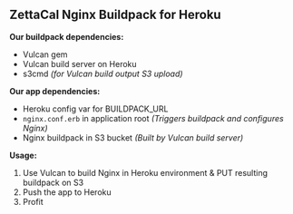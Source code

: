 ## ZettaCal Nginx Buildpack for Heroku

**Our buildpack dependencies:**
  * Vulcan gem
  * Vulcan build server on Heroku
  * s3cmd _(for Vulcan build output S3 upload)_

**Our app dependencies:** 
  * Heroku config var for BUILDPACK_URL
  * `nginx.conf.erb` in application root _(Triggers buildpack and configures Nginx)_
  * Nginx buildpack in S3 bucket _(Built by Vulcan build server)_

**Usage:**

  1. Use Vulcan to build Nginx in Heroku environment & PUT resulting buildpack on S3
  1. Push the app to Heroku
  1. Profit
